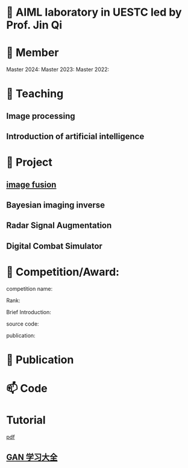 # 👋 AIML laboratory in UESTC led by Prof. Jin Qi
# 👀 Member

Master 2024:
Master 2023:
Master 2022:

# 🌱 Teaching
## Image processing
## Introduction of artificial intelligence 

# 🌱 Project
## [image fusion](https://github.com/jinqijinqi/jinqijinqi/blob/main/ImageFusion.md)
## Bayesian imaging inverse
## Radar Signal Augmentation
## Digital Combat Simulator

# 🌱 Competition/Award:

competition name:

Rank:

Brief Introduction:

source code:

publication:

# 💞️ Publication
# 📫 Code
# Tutorial
<a href="https://github.com/jinqijinqi/jinqijinqi/blob/main/README.md" target="_blank">pdf</a>
## [GAN 学习大全](https://github.com/eriklindernoren/PyTorch-GAN?tab=readme-ov-file#semi-supervised-gan)

<!---
jinqijinqi/jinqijinqi is a ✨ special ✨ repository because its `README.md` (this file) appears on your GitHub profile.
You can click the Preview link to take a look at your changes.
--->
